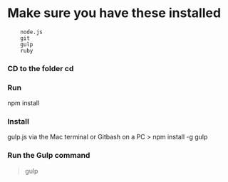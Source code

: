 # Make sure you have these installed
        node.js
        git
        gulp
        ruby

### CD to the folder cd 

### Run
npm install

### Install 
gulp.js via the Mac terminal or Gitbash on a PC > npm install -g gulp

### Run the Gulp command 
> gulp
